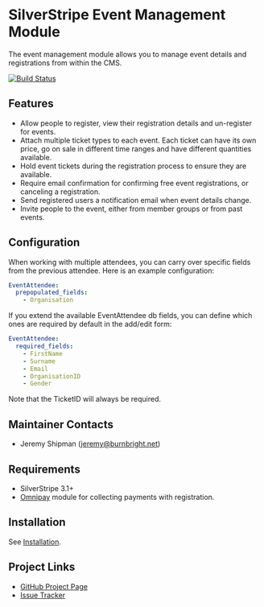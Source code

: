# SilverStripe Event Management Module
The event management module allows you to manage event details and registrations from within the CMS.

[![Build Status](https://travis-ci.org/jedateach/silverstripe-eventmanagement.svg?branch=1.2)](https://travis-ci.org/jedateach/silverstripe-eventmanagement)

## Features

*   Allow people to register, view their registration details and un-register
    for events.
*   Attach multiple ticket types to each event. Each ticket can have its own
    price, go on sale in different time ranges and have different quantities
    available.
*   Hold event tickets during the registration process to ensure they are
    available.
*   Require email confirmation for confirming free event registrations, or
    canceling a registration.
*   Send registered users a notification email when event details change.
*   Invite people to the event, either from member groups or from past events.

## Configuration

When working with multiple attendees, you can carry over specific fields from the previous attendee. Here is an example configuration:
```yaml
EventAttendee:
  prepopulated_fields:
    - Organisation
```

If you extend the available EventAttendee db fields, you can define which ones are required by default in the add/edit form:
```yaml
EventAttendee:
  required_fields:
    - FirstName
    - Surname
    - Email
    - OrganisationID
    - Gender
```
Note that the TicketID will always be required.

## Maintainer Contacts

*   Jeremy Shipman (<jeremy@burnbright.net>)

## Requirements
*   SilverStripe 3.1+
*   [Omnipay](https://github.com/burnbright/silverstripe-omnipay) module for collecting payments with registration.

## Installation

See [Installation](https://github.com/jedateach/silverstripe-eventmanagement/wiki/Installation).

## Project Links
*   [GitHub Project Page](https://github.com/jedateach/silverstripe-eventmanagement)
*   [Issue Tracker](https://github.com/jedateach/silverstripe-eventmanagement/issues)
